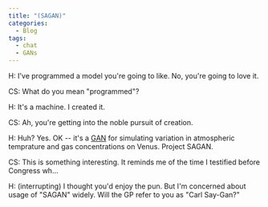 ```yaml
---
title: "(SAGAN)"
categories:
  - Blog
tags:
  - chat
  - GANs
---
```

H: I've programmed a model you're going to like. No, you're going to love it.

CS: What do you mean "programmed"?

H: It's a machine. I created it.

CS: Ah, you're getting into the noble pursuit of creation.

H: Huh? Yes. OK -- it's a [GAN](https://www.iangoodfellow.com/slides/2016-12-9-gans.pdf) for simulating variation in atmospheric temprature and gas concentrations on Venus. Project SAGAN.

CS: This is something interesting. It reminds me of the time I testified before Congress wh...

H: (interrupting) I thought you'd enjoy the pun. But I'm concerned about usage of "SAGAN" widely. Will the GP refer to you as "Carl Say-Gan?"

